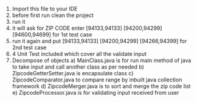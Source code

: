 1) Import this file to your IDE
2) before first run clean the project 
3) run it
4) it will ask for ZIP CODE enter [94133,94133] [94200,94299] [94600,94699] for 1st test case
5) run it again and put [94133,94133] [94200,94299] [94266,94399] for 2nd test case
6) 4 Unit Test included which cover all the validate input
7) Decompose of objects
  a) MainClass.java is for run main method of java to take input and call another class as per needed
  b) ZipcodeGetterSetter.java is encapsulate class
  c) ZipcodeComparator.java to compare range by inbuilt java collection framework
  d) ZipcodeMerger.java is to sort and merge the zip code list
  e) ZipcodeProcessor.java is for validating input received from user